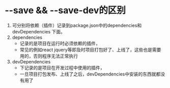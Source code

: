 <!--
 * @Description: 
 * @Autor: Leon
 * @Date: 2019-12-10 14:31:16
 * @LastEditors: Leon
 * @LastEditTime: 2019-12-10 14:32:50
 -->
# --save && --save-dev的区别
1. 可分别将依赖（插件）记录到package.json中的dependencies和devDependencies    下面。
2. dependencies
    - 记录的是项目在运行时必须依赖的插件，
    - 常见的例如react jquery等即及时项目打包好了、上线了，这些也是需要用的，否则程序无法正常执行
3. devDependencies
    - 下记录的是项目在开发过程中使用的插件，
    - 一旦项目打包发布、上线了之后，devDependencies中安装的东西就都没有用了